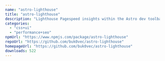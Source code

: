 ```yaml
---
name: "astro-lighthouse"
title: "astro-lighthouse"
description: "Lighthouse Pagespeed insights within the Astro dev toolbar"
categories:
  - "css+ui"
  - "performance+seo"
npmUrl: "https://www.npmjs.com/package/astro-lighthouse"
repoUrl: "https://github.com/buk0vec/astro-lighthouse"
homepageUrl: "https://github.com/buk0vec/astro-lighthouse"
downloads: 522
---
```

